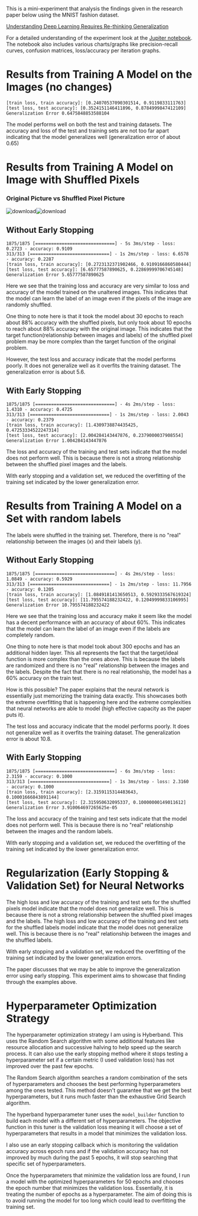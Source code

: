 This is a mini-experiment that analysis the findings given in the research paper below using the MNIST fashion dataset.

[Understanding Deep Learning Requires Re-thinking Generalization](https://arxiv.org/pdf/1611.03530.pdf)

For a detailed understanding of the experiment look at the [Jupiter notebook](https://github.com/eshika289/Overfitting-and-Regularization-Analysis-of-Neural-Networks/blob/main/Overfitting_and_Regularization_Analysis_of_Neural_Networks.ipynb). The notebook also includes various charts/graphs like precision-recall curves, confusion matrices, loss/accuracy per iteration graphs.


# Results from Training A Model on the Images (no changes)

```
[train loss, train accuracy]: [0.24070537090301514, 0.9119833111763]
[test loss, test accuracy]: [0.3524151146411896, 0.8784999847412109]
Generalization Error 0.6475848853588104
```

The model performs well on both the test and training datasets. The accuracy and loss of the test and training sets are not too far apart indicating that the model generalizes well (generalization error of about 0.65)

# Results from Training A Model on Image with Shuffled Pixels

### Original Picture vs Shuffled Pixel Picture 
![download](https://github.com/eshika289/Overfitting-and-Regularization-Analysis-of-Neural-Networks/assets/102436075/3461f977-e39c-4e9b-9a4a-f0bbf1782133)![download](https://github.com/eshika289/Overfitting-and-Regularization-Analysis-of-Neural-Networks/assets/102436075/c6b5b4b0-ab8f-44b1-ab73-f8592bee8cb3)

## Without Early Stopping
```
1875/1875 [==============================] - 5s 3ms/step - loss: 0.2723 - accuracy: 0.9109
313/313 [==============================] - 1s 2ms/step - loss: 6.6578 - accuracy: 0.2287
[train loss, train accuracy]: [0.2723132371902466, 0.9109166860580444]
[test loss, test accuracy]: [6.65777587890625, 0.22869999706745148]
Generalization Error 5.65777587890625
```
Here we see that the training loss and accuracy are very similar to loss and accuracy of the model trained on the unaltered images. This indicates that the model can learn the label of an image even if the pixels of the image are randomly shuffled.

One thing to note here is that it took the model about 30 epochs to reach about 88% accuracy with the shuffled pixels, but only took about 10 epochs to reach about 88% accuracy with the original image.  This indicates that the target function(relationship between images and labels) of the shuffled pixel problem may be more complex than the target function of the original problem.

However, the test loss and accuracy indicate that the model performs poorly. It does not generalize well as it overfits the training dataset. The generalization error is about 5.6.

## With Early Stopping
```
1875/1875 [==============================] - 4s 2ms/step - loss: 1.4310 - accuracy: 0.4725
313/313 [==============================] - 1s 2ms/step - loss: 2.0043 - accuracy: 0.2379
[train loss, train accuracy]: [1.4309738874435425, 0.47253334522247314]
[test loss, test accuracy]: [2.004284143447876, 0.2379000037908554]
Generalization Error 1.004284143447876
```
The loss and accuracy of the training and test sets indicate that the model does not perform well. This is because there is not a strong relationship between the shuffled pixel images and the labels.

With early stopping and a validation set, we reduced the overfitting of the training set indicated by the lower generalization error.

# Results from Training A Model on a Set with random labels

The labels were shuffled in the training set.  Therefore, there is no "real" relationship between the images (x) and their labels (y).


## Without Early Stopping

```
1875/1875 [==============================] - 4s 2ms/step - loss: 1.0849 - accuracy: 0.5929
313/313 [==============================] - 1s 2ms/step - loss: 11.7956 - accuracy: 0.1205
[train loss, train accuracy]: [1.0849181413650513, 0.5929333567619324]
[test loss, test accuracy]: [11.795574188232422, 0.12049999833106995]
Generalization Error 10.795574188232422
```
Here we see that the training loss and accuracy make it seem like the model has a decent performance with an accuracy of about 60%. This indicates that the model can learn the label of an image even if the labels are completely random.

One thing to note here is that model took about 300 epochs and has an additional hidden layer. This all represents the fact that the target/ideal function is more complex than the ones above. This is because the labels are randomized and there is no "real" relationship between the images and the labels. Despite the fact that there is no real relationship, the model has a 60% accuracy on the train test. 

How is this possible? The paper explains that the neural network is essentially just memorizing the training data exactly. This showcases both the extreme overfitting that is happening here and the extreme complexities that neural networks are able to model (high effective capacity as the paper puts it).

The test loss and accuracy indicate that the model performs poorly. It does not generalize well as it overfits the training dataset. The generalization error is about 10.8.

## With Early Stopping
```
1875/1875 [==============================] - 6s 3ms/step - loss: 2.3159 - accuracy: 0.1000
313/313 [==============================] - 1s 3ms/step - loss: 2.3160 - accuracy: 0.1000
[train loss, train accuracy]: [2.3159115314483643, 0.10001666843891144]
[test loss, test accuracy]: [2.315950632095337, 0.10000000149011612]
Generalization Error 3.910064697265625e-05
```
The loss and accuracy of the training and test sets indicate that the model does not perform well. This is because there is no "real" relationship between the images and the random labels.

With early stopping and a validation set, we reduced the overfitting of the training set indicated by the lower generalization error.

# Regularization (Early Stopping & Validation Set) for Neural Networks

The high loss and low accuracy of the training and test sets for the shuffled pixels model indicate that the model does not generalize well. This is because there is not a strong relationship between the shuffled pixel images and the labels.
The high loss and low accuracy of the training and test sets for the shuffled labels model indicate that the model does not generalize well. This is because there is no "real" relationship between the images and the shuffled labels.

With early stopping and a validation set, we reduced the overfitting of the training set indicated by the lower generalization errors.

The paper discusses that we may be able to improve the generalization error using early stopping. This experiment aims to showcase that finding through the examples above.

# Hyperparameter Optimization Strategy

The hyperparameter optimization strategy I am using is Hyberband. This uses the Random Search algorithm with some additional features like resource allocation and successive halving to help speed up the search process. It can also use the early stopping method where it stops testing a hyperparameter set if a certain metric (I used validation loss) has not improved over the past few epochs.

The Random Search algorithm searches a random combination of the sets of hyperparameters and chooses the best performing hyperparameters among the ones tested. This method doesn't guarantee that we get the best hyperparameters, but it runs much faster than the exhaustive Grid Search algorithm.

The hyperband hyperparameter tuner uses the `model_builder` function to build each model with a different set of hyperparameters. The objective function in this tuner is the validation loss meaning it will choose a set of hyperparameters that results in a model that minimizes the validation loss.

I also use an early stopping callback which is monitoring the validation accuracy across epoch runs and if the validation accuracy has not improved by much during the past 5 epochs, it will stop searching that specific set of hyperparameters.

Once the hyperparameters that minimize the validation loss are found, I run a model with the optimized hyperparameters for 50 epochs and chooses the epoch number that minimizes the validation loss. Essentially, it is treating the number of epochs as a hyperparameter. The aim of doing this is to avoid running the model for too long which could lead to overfitting the training set.
